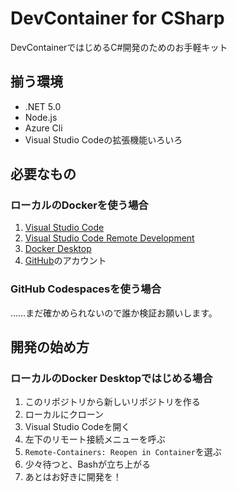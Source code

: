 # DevContainer for CSharp

DevContainerではじめるC#開発のためのお手軽キット

## 揃う環境

- .NET 5.0
- Node.js
- Azure Cli
- Visual Studio Codeの拡張機能いろいろ

## 必要なもの

### ローカルのDockerを使う場合

1. [Visual Studio Code](https://azure.microsoft.com/ja-jp/products/visual-studio-code/)
2. [Visual Studio Code Remote Development](https://marketplace.visualstudio.com/items?itemName=ms-vscode-remote.vscode-remote-extensionpack)
3. [Docker Desktop](https://www.docker.com/products/docker-desktop)
4. [GitHub](https://github.com/)のアカウント

### GitHub Codespacesを使う場合

……まだ確かめられないので誰か検証お願いします。

## 開発の始め方

### ローカルのDocker Desktopではじめる場合

1. このリポジトリから新しいリポジトリを作る
2. ローカルにクローン
3. Visual Studio Codeを開く
4. 左下のリモート接続メニューを呼ぶ
5. `Remote-Containers: Reopen in Container`を選ぶ
6. 少々待つと、Bashが立ち上がる
7. あとはお好きに開発を！
